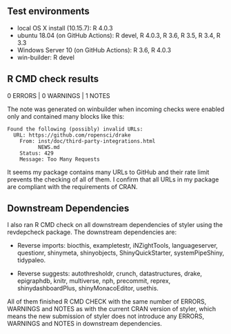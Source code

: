 
## Test environments

* local OS X install (10.15.7): R 4.0.3
* ubuntu 18.04 (on GitHub Actions): R devel, R 4.0.3, R 3.6, R 3.5, R 3.4, R 3.3
* Windows Server 10 (on GitHub Actions): R 3.6, R 4.0.3
* win-builder: R devel

## R CMD check results

0 ERRORS | 0 WARNINGS | 1 NOTES

The note was generated on winbuilder when incoming checks were enabled only and 
contained many blocks like this: 

```
Found the following (possibly) invalid URLs:
  URL: https://github.com/ropensci/drake
    From: inst/doc/third-party-integrations.html
          NEWS.md
    Status: 429
    Message: Too Many Requests
```    

It seems my package contains many URLs to GitHub and their rate limit prevents
the checking of all of them. I confirm that all URLs in my
package are compliant with the requirements of CRAN.

## Downstream Dependencies

I also ran R CMD check on all downstream dependencies of styler using the 
revdepcheck package. The 
downstream dependencies are: 

* Reverse imports: biocthis, exampletestr, iNZightTools, languageserver, 
  questionr, shinymeta, shinyobjects, ShinyQuickStarter, systemPipeShiny, 
  tidypaleo.
  	
* Reverse suggests:	autothresholdr, crunch, datastructures, drake, epigraphdb, 
  knitr, multiverse, nph, precommit, reprex, shinydashboardPlus, 
  shinyMonacoEditor, usethis.


All of them finished R CMD CHECK with the same number of ERRORS, WARNINGS and 
NOTES as with the current CRAN version of styler, which means the new 
submission of styler does not introduce any ERRORS, WARNINGS and NOTES in 
downstream dependencies.
